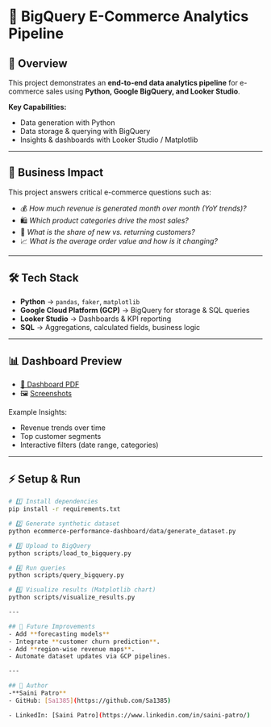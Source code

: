 # 🛒 BigQuery E-Commerce Analytics Pipeline  

## 📌 Overview  
This project demonstrates an **end-to-end data analytics pipeline** for e-commerce sales using **Python, Google BigQuery, and Looker Studio**.  
 
**Key Capabilities:**  
- Data generation with Python  
- Data storage & querying with BigQuery  
- Insights & dashboards with Looker Studio / Matplotlib  

---

## 🚀 Business Impact  
This project answers critical e-commerce questions such as:  
- 💰 *How much revenue is generated month over month (YoY trends)?*  
- 🛍️ *Which product categories drive the most sales?*  
- 👤 *What is the share of new vs. returning customers?*  
- 📈 *What is the average order value and how is it changing?*  

---

## 🛠 Tech Stack  
- **Python** → `pandas`, `faker`, `matplotlib`  
- **Google Cloud Platform (GCP)** → BigQuery for storage & SQL queries  
- **Looker Studio** → Dashboards & KPI reporting  
- **SQL** → Aggregations, calculated fields, business logic  

---

## 📊 Dashboard Preview  
- [📄 Dashboard PDF](./docs/dashboard.pdf)  
- 🖼 [Screenshots](./docs/screenshots/)  

Example Insights:  
- Revenue trends over time  
- Top customer segments  
- Interactive filters (date range, categories)  

---

## ⚡ Setup & Run  

```bash
# 1️⃣ Install dependencies
pip install -r requirements.txt

# 2️⃣ Generate synthetic dataset
python ecommerce-performance-dashboard/data/generate_dataset.py

# 3️⃣ Upload to BigQuery
python scripts/load_to_bigquery.py

# 4️⃣ Run queries
python scripts/query_bigquery.py

# 5️⃣ Visualize results (Matplotlib chart)
python scripts/visualize_results.py

---

## 🔮 Future Improvements
- Add **forecasting models** 
- Integrate **customer churn prediction**.
- Add **region-wise revenue maps**.
- Automate dataset updates via GCP pipelines.

---

## 👤 Author
-**Saini Patro**  
- GitHub: [Sa1385](https://github.com/Sa1385)  

- LinkedIn: [Saini Patro](https://www.linkedin.com/in/saini-patro/) 
